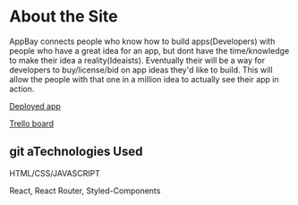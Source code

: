 # About the Site

AppBay connects people who know how to build apps(Developers) with people who have a great idea for an app, but dont have the time/knowledge to make their idea a reality(Ideaists). Eventually their will be a way for developers to buy/license/bid on app ideas they'd like to build. This will allow the people with that one in a million idea to actually see their app in action.

[Deployed app](https://peaceful-savannah-35487.herokuapp.com/)

[Trello board](https://trello.com/b/SwN9dDKm/project-3)

## git aTechnologies Used

HTML/CSS/JAVASCRIPT

React, React Router, Styled-Components

